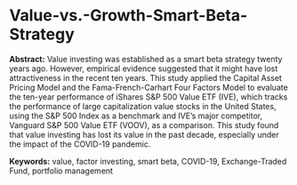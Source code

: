 # Value-vs.-Growth-Smart-Beta-Strategy


**Abstract:** Value investing was established as a smart beta strategy twenty years ago. However, empirical evidence suggested that it might have lost attractiveness in the recent ten years. This study applied the Capital Asset Pricing Model and the Fama-French-Carhart Four Factors Model to evaluate the ten-year performance of iShares S&P 500 Value ETF (IVE), which tracks the performance of large capitalization value stocks in the United States, using the S&P 500 Index as a benchmark and IVE’s major competitor, Vanguard S&P 500 Value ETF (VOOV), as a comparison. This study found that value investing has lost its value in the past decade, especially under the impact of the COVID-19 pandemic.


**Keywords:** value, factor investing, smart beta, COVID-19, Exchange-Traded Fund, portfolio management
